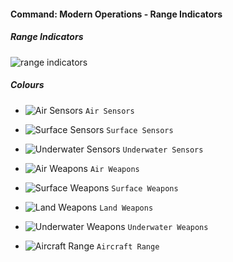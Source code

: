 #### Command: Modern Operations - Range Indicators

##### Range Indicators

![range indicators](https://github.com/GrandStrategos/Command_Resources/assets/133597501/9ec0accb-769c-4502-b382-bff06241d26d)

##### Colours

- ![Air Sensors](https://placehold.co/15x15/FFFFFF/FFFFFF.png) `Air Sensors`

- ![Surface Sensors](https://placehold.co/15x15/FFD800/FFD800.png) `Surface Sensors`

- ![Underwater Sensors](https://placehold.co/15x15/7BC77B/7BC77B.png) `Underwater Sensors`

- ![Air Weapons](https://placehold.co/15x15/FF6969/FF6969.png) `Air Weapons`

- ![Surface Weapons](https://placehold.co/15x15/FF0000/FF0000.png) `Surface Weapons`

- ![Land Weapons](https://placehold.co/15x15/52290C/52290C.png) `Land Weapons`

- ![Underwater Weapons](https://placehold.co/15x15/003200/003200.png) `Underwater Weapons`

- ![Aircraft Range](https://placehold.co/15x15/0C3864/0C3864.png) `Aircraft Range`
